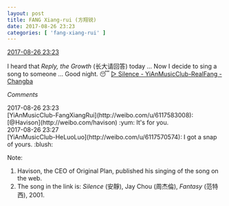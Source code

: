 ```yaml
---
layout: post
title: FANG Xiang-rui (方翔锐)
date: 2017-08-26 23:23
categories: [ 'fang-xiang-rui' ]
---
```


<div class="weibo-info">
  <a href="http://weibo.com/6117583008/FiWcBB1vn">2017-08-26 23:23</a>
</div>

I heard that *Reply, the Growth* (长大请回答) today … Now I decide to sing a song to someone … Good night. 😴 [▷ Silence - YiAnMusicClub-RealFang - Changba](http://changba.com/s/piQpmmtpC7oadytJnqNX_w)

<!-- more -->

*Comments*

<div class="weibo-info">2017-08-26 23:23</div>
[YiAnMusicClub-FangXiangRui](http://weibo.com/u/6117583008): [@Havison](http://weibo.com/havison) :yum: It's for you.

<div class="weibo-info">2017-08-26 23:27</div>
[YiAnMusicClub-HeLuoLuo](http://weibo.com/u/6117570574): I got a snap of yours. :blush:

Note:
1. Havison, the CEO of Original Plan, published his singing of the song on the web.
1. The song in the link is: *Silence* (安靜), Jay Chou (周杰倫), *Fantasy* (范特西), 2001.
